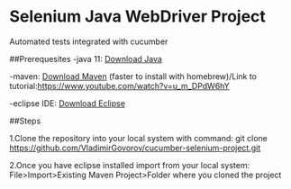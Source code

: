 # Selenium Java WebDriver Project

Automated tests integrated with cucumber

##Prerequesites
-java 11: [Download Java](https://www.oracle.com/java/technologies/javase-downloads.html) 

-maven: [Download Maven](https://maven.apache.org/download.cgi) (faster to install with homebrew)/Link to 
tutorial:https://www.youtube.com/watch?v=u_m_DPdW6hY

-eclipse IDE: [Download Eclipse](https://www.eclipse.org/downloads/)

  ##Steps

  1.Clone the repository into your local system with command: git clone https://github.com/VladimirGovorov/cucumber-selenium-project.git
  
  2.Once you have eclipse installed import from your local system:
  File>Import>Existing Maven Project>Folder where you cloned the project


  
